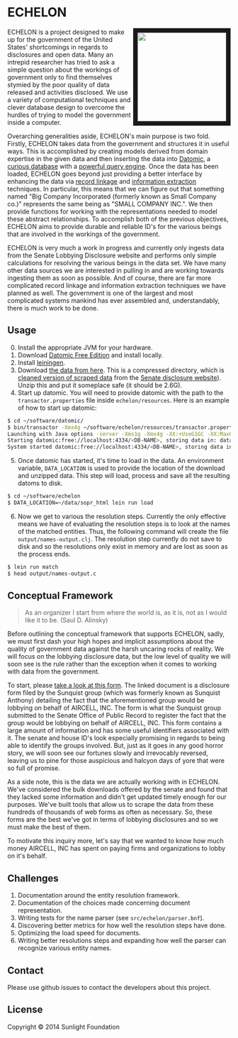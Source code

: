 # ECHELON

<img align="right" src="http://upload.wikimedia.org/wikipedia/commons/2/2f/Menwith-hill-radome.jpg" width=200 border=10/>

ECHELON is a project designed to make up for the government of the
United States' shortcomings in regards to disclosures and open
data. Many an intrepid researcher has tried to ask a simple question
about the workings of government only to find themselves stymied by
the poor quality of data released and activities disclosed. We use a
variety of computational techniques and clever database design to
overcome the hurdles of trying to model the government inside a
computer.

Overarching generalities aside, ECHELON's main purpose is two
fold. Firstly, ECHELON takes data from the government and structures
it in useful ways. This is accomplished by creating models derived
from domain expertise in the given data and then inserting the data
into [Datomic](http://www.datomic.com/), a
[curious database](http://www.infoq.com/presentations/datomic-functional-database)
with a
[powerful query engine](http://docs.datomic.com/query.html). Once the
data has been loaded, ECHELON goes beyond just providing a better
interface by enhancing the data via
[record linkage](http://en.wikipedia.org/wiki/Record_linkage) and
[information extraction](http://en.wikipedia.org/wiki/Information_extraction)
techniques. In particular, this means that we can figure out that
something named "Big Company Incorporated (formerly known as Small
Company co.)"  represents the same being as "SMALL COMPANY INC.". We
then provide functions for working with the representations needed to
model these abstract relationships. To accomplish both of the previous
objectives, ECHELON aims to provide durable and reliable ID's for the
various beings that are involved in the workings of the government.

ECHELON is very much a work in progress and currently only ingests
data from the Senate Lobbying Disclosure website and performs only
simple calculations for resolving the various beings in the data
set. We have many other data sources we are interested in pulling in
and are working towards ingesting them as soon as possible. And of
course, there are far more complicated record linkage and information
extraction techniques we have planned as well. The government is one
of the largest and most complicated systems mankind has ever assembled
and, understandably, there is much work to be done.

## Usage

0. Install the appropriate JVM for your hardware.
1. Download [Datomic Free Edition](https://my.datomic.com/downloads/free) and install locally.
2. Install [leiningen](http://leiningen.org/).
3. Download
   [the data from here](http://datacommons.s3.amazonaws.com/sopr_html_transformed.tar.gz). This
   is a compressed directory, which is
   [cleaned version of scraped data](https://github.com/influence-usa/lobbying_federal_domestic)
   from the
   [Senate disclosure website](http://www.senate.gov/pagelayout/legislative/g_three_sections_with_teasers/lobbyingdisc.htm#lobbyingdisc=lad)). Unzip
   this and put it someplace safe (it should be 2.6G).
4. Start up datomic. You will need to provide datomic with the path to
   the `transactor.properties` file inside `echelon/resources`. Here
   is an example of how to start up datomic:

``` sh
$ cd ~/software/datomic/
$ bin/transactor -Xmx4g ~/software/echelon/resources/transactor.properties
Launching with Java options -server -Xms1g -Xmx4g -XX:+UseG1GC -XX:MaxGCPauseMillis=50
Starting datomic:free://localhost:4334/<DB-NAME>, storing data in: data ...
System started datomic:free://localhost:4334/<DB-NAME>, storing data in: data
```

5. Once datomic has started, it's time to load in the data. An
environment variable, `DATA_LOCATION` is used to provide the location
of the download and unzipped data. This step will load, process and
save all the resulting datoms to disk.

``` sh
$ cd ~/software/echelon
$ DATA_LOCATION=~/data/sopr_html lein run load
```

6. Now we get to various the resolution steps. Currently the only effective means we have of evaluating the resolution steps is to look at the names of the matched entities. Thus, the following command will create the file `output/names-output.clj`. The resolution step currently do not save to disk and so the resolutions only exist in memory and are lost as soon as the process ends.

``` sh
$ lein run match
$ head output/names-output.c
```

## Conceptual Framework

> As an organizer I start from where the world is, as it is, not as I
> would like it to be. (Saul D. Alinsky)

Before outlining the conceptual framework that supports ECHELON,
sadly, we must first dash your high hopes and implicit assumptions
about the quality of government data against the harsh uncaring rocks
of reality. We will focus on the lobbying disclosure data, but the low
level of quality we will soon see is the rule rather than the
exception when it comes to working with data from the government.

To start, please
[take a look at this form](http://soprweb.senate.gov/index.cfm?event=getFilingDetails&filingID=db010582-34a1-4a89-bea4-03c4ed64a2c7&filingTypeID=85). The
linked document is a disclosure form filed by the Sunquist group
(which was formerly known as Sunquist Anthony) detailing the fact that
the aforementioned group would be lobbying on behalf of AIRCELL,
INC. The form is what the Sunquist group submitted to the Senate
Office of Public Record to register the fact that the group would be
lobbying on behalf of AIRCELL, INC. This form contains a large amount
of information and has some useful identifiers associated with it. The
senate and house ID's look especially promising in regards to being
able to identify the groups involved. But, just as it goes in any good
horror story, we will soon see our fortunes slowly and irrevocably
reversed, leaving us to pine for those auspicious and halcyon days of
yore that were so full of promise.

As a side note, this is the data we are actually working with in
ECHELON. We've considered the bulk downloads offered by the senate and
found that they lacked some information and didn't get updated timely
enough for our purposes. We've built tools that allow us to scrape the
data from these hundreds of thousands of web forms as often as
necessary. So, these forms are the best we've got in terms of lobbying
disclosures and so we must make the best of them.

To motivate this inquiry more, let's say that we wanted to know how
much money AIRCELL, INC has spent on paying firms and organizations to
lobby on it's behalf.

## Challenges

1. Documentation around the entity resolution framework.
2. Documentation of the choices made concerning document representation.
3. Writing tests for the name parser (see `src/echelon/parser.bnf`).
4. Discovering better metrics for how well the resolution steps have done.
5. Optimizing the load speed for documents.
6. Writing better resolutions steps and expanding how well the parser
   can recognize various entity names.


## Contact

Please use github issues to contact the developers about this project.

## License

Copyright © 2014 Sunlight Foundation
